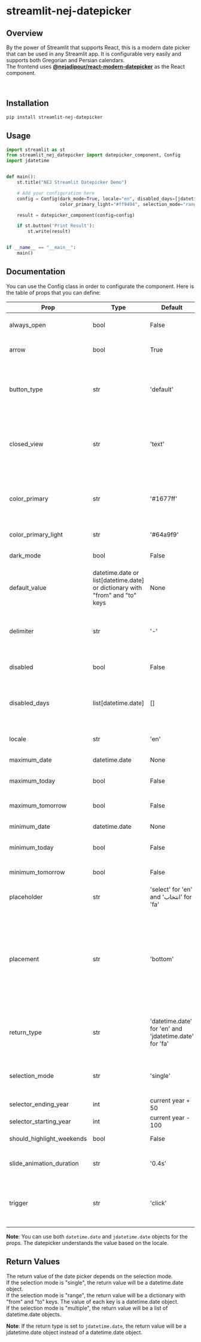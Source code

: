 # streamlit-nej-datepicker

## Overview

By the power of Streamlit that supports React,
this is a modern date picker that can be used in any Streamlit app.
It is configurable very easily and supports both Gregorian and Persian calendars.\
The frontend uses
[**@nejadipour/react-modern-datepicker**](https://github.com/nejadipour/react-modern-datepicker) as the React component.

<div style="text-align: center;">
<img src="https://raw.githubusercontent.com/nejadipour/streamlit-nej-datepicker/main/img.png" alt="">
<img src="https://raw.githubusercontent.com/nejadipour/streamlit-nej-datepicker/main/img2.png" alt="">
</div>

## Installation

```bash
pip install streamlit-nej-datepicker
```

## Usage

```python
import streamlit as st
from streamlit_nej_datepicker import datepicker_component, Config
import jdatetime


def main():
    st.title("NEJ Streamlit Datepicker Demo")

    # Add your configuration here
    config = Config(dark_mode=True, locale="en", disabled_days=[jdatetime.date.today()], color_primary="#ff4b4b",
                    color_primary_light="#ff9494", selection_mode="range")

    result = datepicker_component(config=config)

    if st.button('Print Result'):
        st.write(result)


if __name__ == "__main__":
    main()
```

## Documentation

You can use the Config class in order to configurate the component.
Here is the table of props that you can define:

| Prop                      | Type                                                                         | Default                                                | Description                                                                                                                                                                                                     |
|---------------------------|------------------------------------------------------------------------------|--------------------------------------------------------|-----------------------------------------------------------------------------------------------------------------------------------------------------------------------------------------------------------------|
| always_open               | bool                                                                         | False                                                  | If True, the date picker will be always open                                                                                                                                                                    |
| arrow                     | bool                                                                         | True                                                   | If True, the arrow will be shown when the date picker is open                                                                                                                                                   |
| button_type               | str                                                                          | 'default'                                              | The type of the button that is shown when the date picker is closed. It can be one of 'default', 'primary', 'dashed', 'text' or 'link'                                                                          |
| closed_view               | str                                                                          | 'text'                                                 | The view that is shown when the date picker is closed. It can be one of "text", "button" and "input". ```always_open``` should be False                                                                         |
| color_primary             | str                                                                          | '#1677ff'                                              | The color of selected day in the single date picker and the color of range start and range end in range date picker                                                                                             |
| color_primary_light       | str                                                                          | '#64a9f9'                                              | The color of range-between days                                                                                                                                                                                 |
| dark_mode                 | bool                                                                         | False                                                  | If True, the date picker will be in dark mode                                                                                                                                                                   |
| default_value             | datetime.date or list[datetime.date] or dictionary with "from" and "to" keys | None                                                   | The default value of the date picker based on the selection mode                                                                                                                                                |
| delimiter                 | str                                                                          | '-'                                                    | The delimiter that separates year, month, and day in the date string. This is shown when the datepicker is closed                                                                                               |
| disabled                  | bool                                                                         | False                                                  | If True, the date picker will be disabled                                                                                                                                                                       |
| disabled_days             | list[datetime.date]                                                          | []                                                     | List of dates that are disabled. If user tries to select/include them DisableDayException will be raised                                                                                                        |
| locale                    | str                                                                          | 'en'                                                   | Locale language of the calendar. It can be one of 'fa' or 'en'                                                                                                                                                  |
| maximum_date              | datetime.date                                                                | None                                                   | The maximum date that can be selected                                                                                                                                                                           |
| maximum_today             | bool                                                                         | False                                                  | If True, the maximum date will be set to today                                                                                                                                                                  |
| maximum_tomorrow          | bool                                                                         | False                                                  | If True, the maximum date will be set to tomorrow                                                                                                                                                               |
| minimum_date              | datetime.date                                                                | None                                                   | The minimum date that can be selected                                                                                                                                                                           |
| minimum_today             | bool                                                                         | False                                                  | If True, the minimum date will be set to today                                                                                                                                                                  |
| minimum_tomorrow          | bool                                                                         | False                                                  | If True, the minimum date will be set to tomorrow                                                                                                                                                               |
| placeholder               | str                                                                          | 'select' for 'en' and 'انتخاب' for 'fa'                | The placeholder of the date picker                                                                                                                                                                              |
| placement                 | str                                                                          | 'bottom'                                               | The placement of the date picker when it gets open. It can be one of "top", "left", "right", "bottom", "topLeft", "topRight", "bottomLeft", "bottomRight", "leftTop", "leftBottom", "rightTop" or "rightBottom" |
| return_type               | str                                                                          | 'datetime.date' for 'en' and 'jdatetime.date' for 'fa' | The type of the return value of the date picker. It can be one of "datetime.date" or "jdatetime.date"                                                                                                           |
| selection_mode            | str                                                                          | 'single'                                               | The selection mode of the date picker. It can be one of "single", "range", or "multiple"                                                                                                                        |
| selector_ending_year      | int                                                                          | current year + 50                                      | The year that the selector ends at                                                                                                                                                                              |
| selector_starting_year    | int                                                                          | current year - 100                                     | The year that the selector starts from                                                                                                                                                                          |
| should_highlight_weekends | bool                                                                         | False                                                  | If True, weekends will be highlighted                                                                                                                                                                           |
| slide_animation_duration  | str                                                                          | '0.4s'                                                 | Duration of month slide animation. It can be any CSS valid time value                                                                                                                                           |
| trigger                   | str                                                                          | 'click'                                                | The trigger of the date picker to open/close it. It can be one of "click", "hover", "focus" or "contextMenu"                                                                                                    |

**Note**: You can use both ```datetime.date``` and ```jdatetime.date``` objects for the props. The datepicker
understands the value based on the locale.

## Return Values

The return value of the date picker depends on the selection mode.\
If the selection mode is "single", the return value will be a datetime.date object.\
If the selection mode is "range", the return value will be a dictionary with "from" and "to" keys. The value of each key
is a datetime.date object.\
If the selection mode is "multiple", the return value will be a list of datetime.date objects.

**Note**: If the return type is set to ```jdatetime.date```, the return value will be a jdatetime.date object instead of
a datetime.date object.
